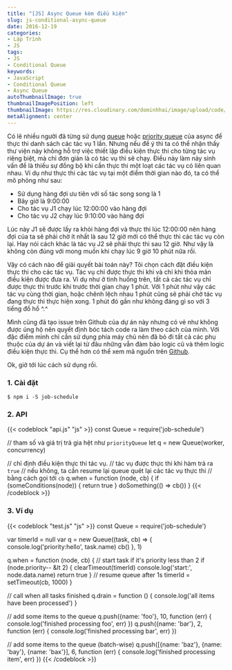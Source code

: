 ```yaml
---
title: "[JS] Async Queue kèm điều kiện"
slug: js-conditional-async-queue
date: 2016-12-19
categories:
- Lập Trình
- JS
tags:
- JS
- Conditional Queue
keywords:
- JavaScript
- Conditional Queue
- Async Queue
autoThumbnailImage: true
thumbnailImagePosition: left
thumbnailImage: https://res.cloudinary.com/dominhhai/image/upload/code/js.svg
metaAlignment: center
---
```

Có lẽ nhiều người đã từng sử dụng [queue](https://caolan.github.io/async/docs.html#queue) hoặc [priority queue](https://caolan.github.io/async/docs.html#priorityQueue) của async để thực thi danh sách các tác vụ 1 lần. Nhưng nếu để ý thì ta có thể nhận thấy thư viện này không hỗ trợ việc thiết lập điều kiện thực thi cho từng tác vụ riêng biệt, mà chỉ đơn giản là có tác vụ thì sẽ chạy. Điều này làm nảy sinh vấn đề là thiếu sự đồng bộ khi cần thực thi một loạt các tác vụ có liên quan nhau. Ví dụ như thực thi các tác vụ tại một điểm thời gian nào đó, ta có thể mô phỏng như sau:

   * Sử dụng hàng đợi ưu tiên với số tác song song là 1
   * Bây giờ là 9:00:00
   * Cho tác vụ J1 chạy lúc 12:00:00 vào hàng đợi
   * Cho tác vụ J2 chạy lúc 9:10:00 vào hàng đợi

Lúc này J1 sẽ được lấy ra khỏi hàng đợi và thực thi lúc 12:00:00 nên hàng đợi của ta sẽ phải chờ ít nhất là sau 12 giờ mới có thể thực thi các tác vụ còn lại. Hay nói cách khác là tác vụ J2 sẽ phải thực thi sau 12 giờ. Như vậy là không còn đúng với mong muốn khi chạy lúc 9 giờ 10 phút nữa rồi.

Vậy có cách nào để giải quyết bài toán này? Tôi chọn cách đặt điều kiện thực thi cho các tác vụ. Tác vụ chỉ được thực thi khi và chỉ khi thỏa mãn điều kiện được đưa ra. Ví dụ như ở tình huống trên, tất cả các tác vụ chỉ được thực thi trước khi trước thời gian chạy 1 phút. Với 1 phút như vậy các tác vụ cùng thời gian, hoặc chênh lệch nhau 1 phút cũng sẽ phải chờ tác vụ đang thực thi thực hiện xong. 1 phút đó gần như không đáng gì so với 3 tiếng đồ hồ ^.^

Mình cũng đã tạo issue trên Github của dự án này nhưng có vẻ như không được ủng hộ nên quyết định bóc tách code ra làm theo cách của mình. Với đặc điểm mình chỉ cần sử dụng phía máy chủ nên đã bỏ đi tất cả các phụ thuộc của dự án và viết lại từ đâu những vẫn đảm bảo logic cũ và thêm logic điều kiện thực thi. Cụ thể hơn có thể xem mã nguồn trên [Github](https://github.com/dominhhai/job-schedule).

Ok, giờ tới lúc cách sử dụng rồi.

### 1. Cài đặt
```shell
$ npm i -S job-schedule
```

### 2. API
{{< codeblock "api.js" "js" >}}
const Queue = require('job-schedule')

// tham số và giá trị trả gia hệt như `priorityQueue`
let q = new Queue(worker, concurrency)

// chỉ định điều kiện thực thi tác vụ.
// tác vụ được thực thi khi hàm trả ra `true`
// nếu không, ta cần resume lại queue quét lại các tác vụ thực thi
// bằng cách gọi tới `cb`
q.when = function (node, cb) {
  if (someConditions(node)) {
    return true
  }
  doSomething(() => cb())
}
{{< /codeblock >}}

### 3. Ví dụ
{{< codeblock "test.js" "js" >}}
const Queue = require('job-schedule')

var timerId = null
var q = new Queue((task, cb) => {
  console.log('priority:hello', task.name)
  cb()
}, 1)

q.when = function (node, cb) {
  // start task if it's priority less than 2
  if (node.priority-- &lt 2) {
    clearTimeout(timerId)
    console.log('start:', node.data.name)
    return true
  }
  // resume queue after 1s
  timerId = setTimeout(cb, 1000)
}

// call when all tasks finished
q.drain = function () {
  console.log('all items have been processed')
}

// add some items to the queue
q.push({name: 'foo'}, 10, function (err) {
  console.log('finished processing foo', err)
})
q.push({name: 'bar'}, 2, function (err) {
  console.log('finished processing bar', err)
})

// add some items to the queue (batch-wise)
q.push([{name: 'baz'}, {name: 'bay'}, {name: 'bax'}], 6, function (err) {
  console.log('finished processing item', err)
})
{{< /codeblock >}}
